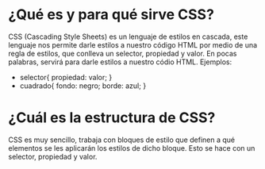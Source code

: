 ﻿# ¿Qué es y para qué sirve CSS?

CSS (Cascading Style Sheets) es un lenguaje de estilos en cascada, este lenguaje nos permite darle estilos a nuestro código HTML por medio de una regla de estilos, que conlleva un selector, propiedad y valor. En pocas palabras, servirá para darle estilos a nuestro códio HTML.
Ejemplos:

+ selector{
   propiedad: valor;
   }
+ cuadrado{
   fondo: negro;
   borde: azul;
   }

# ¿Cuál es la estructura de CSS?

CSS es muy sencillo, trabaja con bloques de estilo que definen a qué elementos se les aplicarán los estilos de dicho bloque. Esto se hace con un selector, propiedad y valor.
